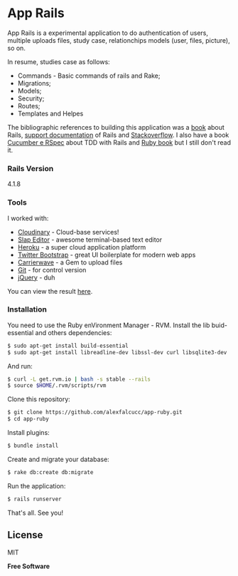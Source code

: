 # App Rails

App Rails is a experimental application to do authentication of users, multiple uploads files, study case, relationchips models (user, files, picture), so on.

In resume, studies case as follows:
  - Commands - Basic commands of rails and Rake;
  - Migrations;
  - Models;
  - Security;
  - Routes;
  - Templates and Helpes

The bibliographic references to building this application was a [book] about Rails, [support documentation] of Rails and [Stackoverflow]. I also have a book [Cucumber e RSpec] about TDD with Rails and [Ruby book] but I still don't read it.

### Rails Version
4.1.8

### Tools

I worked with:

* [Cloudinary] - Cloud-base services!
* [Slap Editor] - awesome terminal-based text editor
* [Heroku] - a super cloud application platform
* [Twitter Bootstrap] - great UI boilerplate for modern web apps
* [Carrierwave] - a Gem to upload files
* [Git] - for control version
* [jQuery] - duh

You can view the result [here].

### Installation

You need to use the Ruby enVironment Manager - RVM. Install the lib buid-essential and others dependencies:

```sh
$ sudo apt-get install build-essential 
$ sudo apt-get install libreadline-dev libssl-dev curl libsqlite3-dev
```
And run:
```sh
$ curl -L get.rvm.io | bash -s stable --rails
$ source $HOME/.rvm/scripts/rvm
```
Clone this repository:
```sh
$ git clone https://github.com/alexfalcucc/app-ruby.git
$ cd app-ruby
```
Install plugins:
```sh
$ bundle install
```
Create and migrate your database:
```sh
$ rake db:create db:migrate
```
Run the application:
```sh
$ rails runserver
```
That's all. See you!

License
----

MIT

**Free Software**

[Heroku]:https://www.heroku.com
[book]:http://www.casadocodigo.com.br/products/livro-ruby-on-rails
[Slap Editor]:https://github.com/slap-editor/slap
[support documentation]:http://api.rubyonrails.org/
[Stackoverflow]:http://stackoverflow.com/
[Twitter Bootstrap]:http://twitter.github.com/bootstrap/
[Git]:http://git-scm.com/
[jQuery]:http://jquery.com
[Ruby book]:http://www.casadocodigo.com.br/products/livro-ruby
[Cucumber e RSpec]:http://www.casadocodigo.com.br/products/livro-cucumber-rspec-tdd-bdd
[Cloudinary]:http://cloudinary.com/
[Carrierwave]:https://github.com/carrierwaveuploader/carrierwave
[here]:http://alex-railsapp.herokuapp.com/
